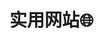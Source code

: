 # 实用网站🌐

<Linkcard url="https://zh.minecraft.wiki/" title="Minecraft Wiki" description="查询一切和 Minecraft 有关的信息！" logo="https://zh.minecraft.wiki/images/Wiki.png?c6c25&format=original"/>

<Linkcard url="https://www.chunkbase.com/apps/seed-map" title="ChunkBase" description="在线查询 Minecraft 种子、结构和生物群系" logo="/assets/icon/chunkbase.webp"/>

<Linkcard url="https://www.minecraft.net/zh-hans" title="Minecraft" description="欢迎来到 Minecraft 官方网站" logo="/assets/icon/minecraft.webp"/>

<Linkcard url="https://afdian.com/a/LTCat" title="Plain Craft Launcher 2" description="在此下载 PCL2 启动器" logo="/assets/icon/pcl.webp"/>

<Linkcard url="https://hmcl.huangyuhui.net/" title="Hello Minecraft! Launcher" description="在此下载 HMCL 启动器" logo="/assets/icon/hmcl.webp"/>

<Linkcard url="https://mcapks.net/" title="MCAPKS" description="在此下载适用于安卓的 Minecraft 基岩版" logo="/assets/icon/mcbe.webp"/>
